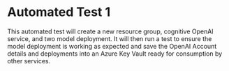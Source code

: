 # Automated Test 1

This automated test will create a new resource group, cognitive OpenAI service, and two model deployment. It will then run a test to ensure the model deployment is working as expected and save the OpenAI Account details and deployments into an Azure Key Vault ready for consumption by other services.

<!-- BEGIN_TF_DOCS -->

<!-- END_TF_DOCS -->